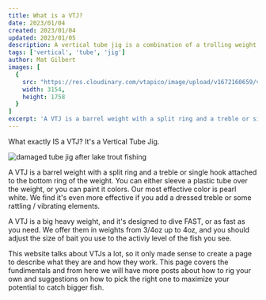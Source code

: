 ```yaml
---
title: What is a VTJ?
date: 2023/01/04
created: 2023/01/04
updated: 2023/01/05
description: A vertical tube jig is a combination of a trolling weight, split rings and a treble or single hook
tags: ['vertical', 'tube', 'jig']
author: Mat Gilbert
images: [
  {
    src: "https://res.cloudinary.com/vtapico/image/upload/v1672160659/verticaltubejig.com/vtj_fish/20220315_115428_y6m1wt.jpg",
    width: 3154,
    height: 1758
  }
]
excerpt: 'A VTJ is a barrel weight with a split ring and a treble or single hook attached to the bottom ring of the weight. You can either sleeve a plastic tube over the weight, or you can paint it colors.'
---
```


What exactly IS a VTJ? It's a Vertical Tube Jig.

![damaged tube jig after lake trout fishing](https://res.cloudinary.com/vtapico/image/upload/v1672160759/verticaltubejig.com/20220726_195452_01_mghoxa.jpg "Damaged tube after lake trout fishing")

A VTJ is a barrel weight with a split ring and a treble or single hook attached to the bottom ring of the weight. You can either sleeve a plastic tube over the weight, or you can paint it colors. Our most effective color is pearl white. We find it's even more effective if you add a dressed treble or some rattling / vibrating elements.

A VTJ is a big heavy weight, and it's designed to dive FAST, or as fast as you need. We offer them in weights from 3/4oz up to 4oz, and you should adjust the size of bait you use to the activiy level of the fish you see.

This website talks about VTJs a lot, so it only made sense to create a page to describe what they are and how they work. This page covers the fundimentals and from here we will have more posts about how to rig your own and suggestions on how to pick the right one to maximize your potential to catch bigger fish.